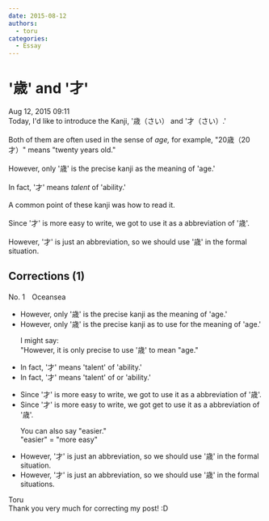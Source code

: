 ```yaml
---
date: 2015-08-12
authors:
  - toru
categories:
  - Essay
---
```


<h1 id="subject_show">'歳' and '才'</h1>
<div class="date">Aug 12, 2015 09:11</div>
<div id="post"><div id="body_show_ori">
Today, I'd like to introduce the Kanji, '歳（さい） and '才（さい）.'<br/><br/>Both of them are often used in the sense of <em>age,</em> for example, "20歳（20才）" means "twenty years old."<br/><br/>However, only '歳' is the precise kanji as the meaning of 'age.'<br/><br/>In fact, '才' means <em>talent</em> of 'ability.'<br/><br/>A common point of these kanji was how to read it.<br/><br/>Since '才' is more easy to write, we got to use it as a abbreviation of '歳'.<br/><br/>However, '才' is just an abbreviation, so we should use '歳' in the formal situation.
</div></div>

<!-- more -->


## Corrections (1)
<div id="block"><div class="first_name"> No. 1　<span class="just_name">Oceansea</span></div><div id="block2">
<ul class="correction_field">
<li class="incorrect">However, only '歳' is the precise kanji as the meaning of 'age.'</li>
<li class="corrected correct">
However, only '歳' is the precise kanji <span class="sline">as </span><span class="f_blue">to use for </span>the meaning of 'age.'
<p class="correction_comment">I might say:<br/>"However, it is only precise to use '歳' to mean "age."</p>
</li>
</ul>
<ul class="correction_field">
<li class="incorrect">In fact, '才' means 'talent' of 'ability.'</li>
<li class="corrected correct">
In fact, '才' means 'talent' <span class="f_red"><span class="sline">of </span></span><span class="f_blue">or </span>'ability.'
</li>
</ul>
<ul class="correction_field">
<li class="incorrect">Since '才' is more easy to write, we got to use it as a abbreviation of '歳'.</li>
<li class="corrected correct">
Since '才' is more easy to write, we <span class="f_red"><span class="sline">got </span></span><span class="f_blue">get </span>to use it as a abbreviation of '歳'.
<p class="correction_comment">You can also say "easier."<br/>"easier" = "more easy"</p>
</li>
</ul>
<ul class="correction_field">
<li class="incorrect">However, '才' is just an abbreviation, so we should use '歳' in the formal situation.</li>
<li class="corrected correct">
However, '才' is just an abbreviation, so we should use '歳' in <span class="f_red"><span class="sline">the </span></span>formal situation<span class="f_red">s</span>.
</li>
</ul>
</div><div class="name"><span class="just_name">Toru</span><br>
Thank you very much for correcting my post! :D
</div>
</div>
